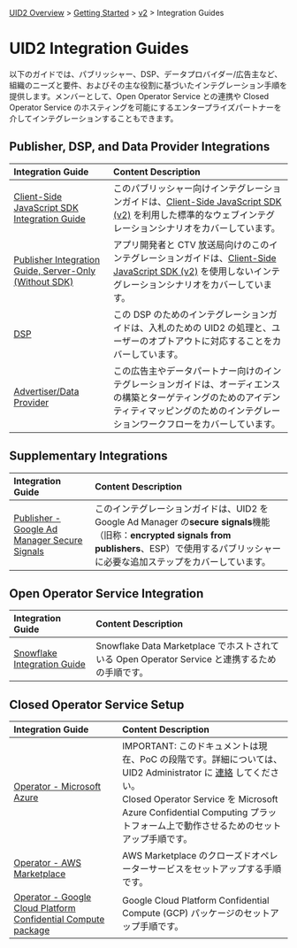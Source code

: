 [UID2 Overview](../../../README.md) > [Getting Started](../../README.md) > [v2](../summary-doc-v2.md) > Integration Guides

# UID2 Integration Guides

以下のガイドでは、パブリッシャー、DSP、データプロバイダー/広告主など、組織のニーズと要件、およびその主な役割に基づいたインテグレーション手順を提供します。メンバーとして、Open Operator Service との連携や Closed Operator Service のホスティングを可能にするエンタープライズパートナーを介してインテグレーションすることもできます。

## Publisher, DSP, and Data Provider Integrations

| Integration Guide                                                                           | Content Description                                                                                                                                                                            |
| :------------------------------------------------------------------------------------------ | :--------------------------------------------------------------------------------------------------------------------------------------------------------------------------------------------- |
| [Client-Side JavaScript SDK Integration Guide](./publisher-client-side.md)                  | このパブリッシャー向けインテグレーションガイドは、[Client-Side JavaScript SDK (v2)](../sdks/client-side-identity.md) を利用した標準的なウェブインテグレーションシナリオをカバーしています。    |
| [Publisher Integration Guide, Server-Only (Without SDK)](./custom-publisher-integration.md) | アプリ開発者と CTV 放送局向けのこのインテグレーションガイドは、[Client-Side JavaScript SDK (v2)](../sdks/client-side-identity.md) を使用しないインテグレーションシナリオをカバーしています。   |
| [DSP](./dsp-guide.md)                                                                       | この DSP のためのインテグレーションガイドは、入札のための UID2 の処理と、ユーザーのオプトアウトに対応することをカバーしています。                                                              |
| [Advertiser/Data Provider](./advertiser-dataprovider-guide.md)                              | この広告主やデータパートナー向けのインテグレーションガイドは、オーディエンスの構築とターゲティングのためのアイデンティティマッピングのためのインテグレーションワークフローをカバーしています。 |

## Supplementary Integrations

| Integration Guide                                                          | Content Description                                                                                                                                                                                    |
| :------------------------------------------------------------------------- | :----------------------------------------------------------------------------------------------------------------------------------------------------------------------------------------------------- |
| [Publisher - Google Ad Manager Secure Signals](./google-ss-integration.md) | このインテグレーションガイドは、UID2 を Google Ad Manager の**secure signals**機能（旧称：**encrypted signals from publishers**、ESP）で使用するパブリッシャーに必要な追加ステップをカバーしています。 |

## Open Operator Service Integration

| Integration Guide                                                 | Content Description                                                                            |
| :---------------------------------------------------------------- | :--------------------------------------------------------------------------------------------- |
| [Snowflake Integration Guide](./../sdks/snowflake_integration.md) | Snowflake Data Marketplace でホストされている Open Operator Service と連携するための手順です。 |

## Closed Operator Service Setup

| Integration Guide                                                                                | Content Description                                                                                                                                                                                                                                                           |
| :----------------------------------------------------------------------------------------------- | :---------------------------------------------------------------------------------------------------------------------------------------------------------------------------------------------------------------------------------------------------------------------------- |
| [Operator - Microsoft Azure](./operator-guide-azure-enclave.md)                                  | IMPORTANT: このドキュメントは現在、PoC の段階です。詳細については、UID2 Administrator に [連絡](../../README.md#contact-info) してください。<br/>Closed Operator Service を Microsoft Azure Confidential Computing プラットフォーム上で動作させるためのセットアップ手順です。 |
| [Operator - AWS Marketplace](./operator-guide-aws-marketplace.md)                                | AWS Marketplace のクローズドオペレーターサービスをセットアップする手順です。　                                                                                                                                                                                                |
| [Operator - Google Cloud Platform Confidential Compute package](./operator-guide-gcp-enclave.md) | Google Cloud Platform Confidential Compute (GCP) パッケージのセットアップ手順です。                                                                                                                                                                                           |
